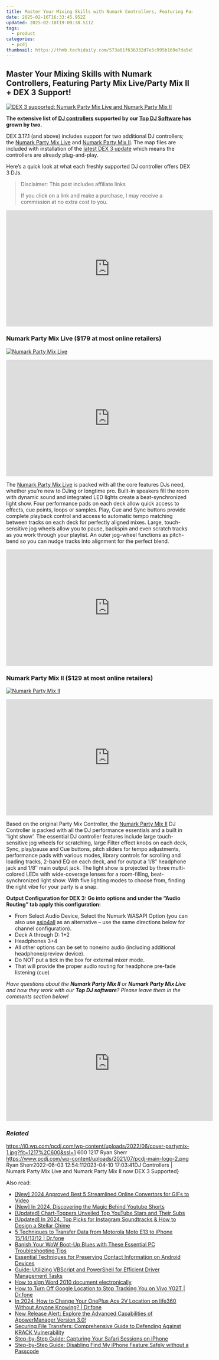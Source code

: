 ```yaml
---
title: Master Your Mixing Skills with Numark Controllers, Featuring Party Mix Live/Party Mix II + DEX 3 Support!
date: 2025-02-16T16:33:45.952Z
updated: 2025-02-18T19:09:38.511Z
tags:
  - product
categories:
  - pcdj
thumbnail: https://thmb.techidaily.com/573a01f636332d7e5c995b169e7da5e56cb9c949cb98537f68160223a0f7de27.jpg
---
```


## Master Your Mixing Skills with Numark Controllers, Featuring Party Mix Live/Party Mix II + DEX 3 Support!

[![DEX 3 supported: Numark Party Mix Live and Numark Party Mix II](https://i0.wp.com/pcdj.com/wp-content/uploads/2022/06/cover-partymix-1.jpg?resize=845%2C321&ssl=1)](https://i0.wp.com/pcdj.com/wp-content/uploads/2022/06/cover-partymix-1.jpg?fit=1030%2C508&ssl=1 "DEX 3 supported: Numark Party Mix Live and Numark Party Mix II")

**The extensive list of [DJ controllers](https://tools.techidaily.com/pcdj/products/) supported by our [Top DJ Software](https://tools.techidaily.com/pcdj/products/) has grown by two.** 

DEX 3.17.1 (and above) includes support for two additional DJ controllers; the [Numark Party Mix Live](https://www.numark.com/product/party-mix-live) and [Numark Party Mix II](https://www.numark.com/product/party-mix-ii). The map files are included with installation of the [latest DEX 3 update](https://tools.techidaily.com/pcdj/products/) which means the controllers are already plug-and-play.

Here’s a quick look at what each freshly supported DJ controller offers DEX 3 DJs.

>  Disclaimer: This post includes affiliate links
>
>  If you click on a link and make a purchase, I may receive a commission at no extra cost to you.
>

<!-- affiliate ads begin -->
<iframe width="560" height="315" src="https://www.youtube.com/embed/gMS5pm0SQlQ?si=gasOo6p2agrVlIb7" title="YouTube video player" frameborder="0" allow="accelerometer; autoplay; clipboard-write; encrypted-media; gyroscope; picture-in-picture; web-share" referrerpolicy="strict-origin-when-cross-origin" allowfullscreen></iframe>
<!-- affiliate ads end -->

### Numark Party Mix Live ($179 at most online retailers)

[![Numark Party Mix Live](https://i2.wp.com/pcdj.com/wp-content/uploads/2022/06/Numark_PartyMixLive_angle_web.png?fit=300%2C188&ssl=1 "Numark Party Mix Live")](https://i2.wp.com/pcdj.com/wp-content/uploads/2022/06/Numark%5FPartyMixLive%5Fangle%5Fweb.png?fit=1030%2C644&ssl=1)

<!-- affiliate ads begin -->
<iframe width="560" height="315" src="https://www.youtube.com/embed/YwOwUI47FuU?si=NK7IEELjx7_SJSl2" title="YouTube video player" frameborder="0" allow="accelerometer; autoplay; clipboard-write; encrypted-media; gyroscope; picture-in-picture; web-share" referrerpolicy="strict-origin-when-cross-origin" allowfullscreen></iframe>
<!-- affiliate ads end -->

The [Numark Party Mix Live](https://www.numark.com/product/party-mix-live) is packed with all the core features DJs need, whether you’re new to DJing or longtime pro. Built-in speakers fill the room with dynamic sound and integrated LED lights create a beat-synchronized light show. Four performance pads on each deck allow quick access to effects, cue points, loops or samples. Play, Cue and Sync buttons provide complete playback control and access to automatic tempo matching between tracks on each deck for perfectly aligned mixes. Large, touch-sensitive jog wheels allow you to pause, backspin and even scratch tracks as you work through your playlist. An outer jog-wheel functions as pitch-bend so you can nudge tracks into alignment for the perfect blend.

<!-- affiliate ads begin -->
<iframe width="560" height="315" src="https://www.youtube.com/embed/0OxkndZbIA4?si=TWJlkTbYKsVag8-q" title="YouTube video player" frameborder="0" allow="accelerometer; autoplay; clipboard-write; encrypted-media; gyroscope; picture-in-picture; web-share" referrerpolicy="strict-origin-when-cross-origin" allowfullscreen></iframe>
<!-- affiliate ads end -->

### Numark Party Mix II ($129 at most online retailers)

[![](https://i1.wp.com/pcdj.com/wp-content/uploads/2022/06/Numark_PartyMixMKII_angle_web.png?fit=300%2C188&ssl=1 "Numark Party Mix II")](https://i1.wp.com/pcdj.com/wp-content/uploads/2022/06/Numark%5FPartyMixMKII%5Fangle%5Fweb.png?fit=1030%2C644&ssl=1)

<!-- affiliate ads begin -->
<iframe width="560" height="315" src="https://www.youtube.com/embed/f3PFn06LijE?si=zHrmlTOzrKxXe-k4" title="YouTube video player" frameborder="0" allow="accelerometer; autoplay; clipboard-write; encrypted-media; gyroscope; picture-in-picture; web-share" referrerpolicy="strict-origin-when-cross-origin" allowfullscreen></iframe>
<!-- affiliate ads end -->

Based on the original Party Mix Controller, the [Numark Party Mix II](https://www.numark.com/product/party-mix-ii) DJ Controller is packed with all the DJ performance essentials and a built in ‘light show’. The essential DJ controller features include large touch-sensitive jog wheels for scratching, large Filter effect knobs on each deck, Sync, play/pause and Cue buttons, pitch sliders for tempo adjustments, performance pads with various modes, library controls for scrolling and loading tracks, 2-band EQ on each deck, and for output a 1/8″ headphone jack and 1/8″ main output jack. The light show is projected by three multi-colored LEDs with wide-coverage lenses for a room-filling, beat-synchronized light show. With five lighting modes to choose from, finding the right vibe for your party is a snap.

**Output Configuration for DEX 3: Go into options and under the “Audio Routing” tab apply this configuration:**

* From Select Audio Device, Select the Numark WASAPI Option (you can also use [asio4all](https://www.asio4all.org/) as an alternative – use the same directions below for channel configuration).
* Deck A through D: 1+2
* Headphones 3+4
* All other options can be set to none/no audio (including additional headphone/preview device).
* Do NOT put a tick in the box for external mixer mode.
* That will provide the proper audio routing for headphone pre-fade listening (cue)

_Have questions about the **Numark Party Mix II** or **Numark Party Mix Live** and how they work with our **Top DJ software**? Please leave them in the comments section below!_

<!-- affiliate ads begin -->
<iframe width="560" height="315" src="https://www.youtube.com/embed/GPk8_xpN_rA?si=YbAdgsjAKsCn_UsB" title="YouTube video player" frameborder="0" allow="accelerometer; autoplay; clipboard-write; encrypted-media; gyroscope; picture-in-picture; web-share" referrerpolicy="strict-origin-when-cross-origin" allowfullscreen></iframe>
<!-- affiliate ads end -->

### _Related_

https://i0.wp.com/pcdj.com/wp-content/uploads/2022/06/cover-partymix-1.jpg?fit=1217%2C600&ssl=1 600 1217 Ryan Sherr https://www.pcdj.com/wp-content/uploads/2021/07/pcdj-main-logo-2.png Ryan Sherr2022-06-03 12:54:112023-04-10 17:03:41DJ Controllers | Numark Party Mix Live and Numark Party Mix II now DEX 3 Supported}

<ins class="adsbygoogle"
     style="display:block"
     data-ad-format="autorelaxed"
     data-ad-client="ca-pub-7571918770474297"
     data-ad-slot="1223367746"></ins>

<ins class="adsbygoogle"
     style="display:block"
     data-ad-client="ca-pub-7571918770474297"
     data-ad-slot="8358498916"
     data-ad-format="auto"
     data-full-width-responsive="true"></ins>

<span class="atpl-alsoreadstyle">Also read:</span>
<div><ul>
<li><a href="https://fox-blue.techidaily.com/new-2024-approved-best-5-streamlined-online-convertors-for-gifs-to-video/"><u>[New] 2024 Approved Best 5 Streamlined Online Convertors for GIFs to Video</u></a></li>
<li><a href="https://youtube-zero.techidaily.com/n-2024-discovering-the-magic-behind-youtube-shorts/"><u>[New] In 2024, Discovering the Magic Behind Youtube Shorts</u></a></li>
<li><a href="https://youtube-sure.techidaily.com/ed-chart-toppers-unveiled-top-youtube-stars-and-their-subs/"><u>[Updated] Chart-Toppers Unveiled Top YouTube Stars and Their Subs</u></a></li>
<li><a href="https://article-files.techidaily.com/updated-in-2024-top-picks-for-instagram-soundtracks-and-how-to-design-a-stellar-chime/"><u>[Updated] In 2024, Top Picks for Instagram Soundtracks & How to Design a Stellar Chime</u></a></li>
<li><a href="https://blog-min.techidaily.com/5-techniques-to-transfer-data-from-motorola-moto-e13-to-iphone-15141312-drfone-by-drfone-transfer-from-android-transfer-from-android/"><u>5 Techniques to Transfer Data from Motorola Moto E13 to iPhone 15/14/13/12 | Dr.fone</u></a></li>
<li><a href="https://program-issues.techidaily.com/banish-your-wow-boot-up-blues-with-these-essential-pc-troubleshooting-tips/"><u>Banish Your WoW Boot-Up Blues with These Essential PC Troubleshooting Tips</u></a></li>
<li><a href="https://win-updates.techidaily.com/essential-techniques-for-preserving-contact-information-on-android-devices/"><u>Essential Techniques for Preserving Contact Information on Android Devices</u></a></li>
<li><a href="https://win-updates.techidaily.com/guide-utilizing-vbscript-and-powershell-for-efficient-driver-management-tasks/"><u>Guide: Utilizing VBScript and PowerShell for Efficient Driver Management Tasks</u></a></li>
<li><a href="https://blog-min.techidaily.com/how-to-sign-word-2010-document-electronically-by-ldigisigner-sign-a-word-sign-a-word/"><u>How to sign Word 2010 document electronically</u></a></li>
<li><a href="https://android-location-track.techidaily.com/how-to-turn-off-google-location-to-stop-tracking-you-on-vivo-y02t-drfone-by-drfone-virtual-android/"><u>How to Turn Off Google Location to Stop Tracking You on Vivo Y02T | Dr.fone</u></a></li>
<li><a href="https://location-social.techidaily.com/in-2024-how-to-change-your-oneplus-ace-2v-location-on-life360-without-anyone-knowing-drfone-by-drfone-virtual-android/"><u>In 2024, How to Change Your OnePlus Ace 2V Location on life360 Without Anyone Knowing? | Dr.fone</u></a></li>
<li><a href="https://win-updates.techidaily.com/new-release-alert-explore-the-advanced-capabilities-of-apowermanager-version-30/"><u>New Release Alert: Explore the Advanced Capabilities of ApowerManager Version 3.0!</u></a></li>
<li><a href="https://win-updates.techidaily.com/securing-file-transfers-comprehensive-guide-to-defending-against-krack-vulnerability/"><u>Securing File Transfers: Comprehensive Guide to Defending Against KRACK Vulnerability</u></a></li>
<li><a href="https://win-updates.techidaily.com/step-by-step-guide-capturing-your-safari-sessions-on-iphone/"><u>Step-by-Step Guide: Capturing Your Safari Sessions on iPhone</u></a></li>
<li><a href="https://win-updates.techidaily.com/step-by-step-guide-disabling-find-my-iphone-feature-safely-without-a-passcode/"><u>Step-by-Step Guide: Disabling Find My iPhone Feature Safely without a Passcode</u></a></li>
</ul></div>

